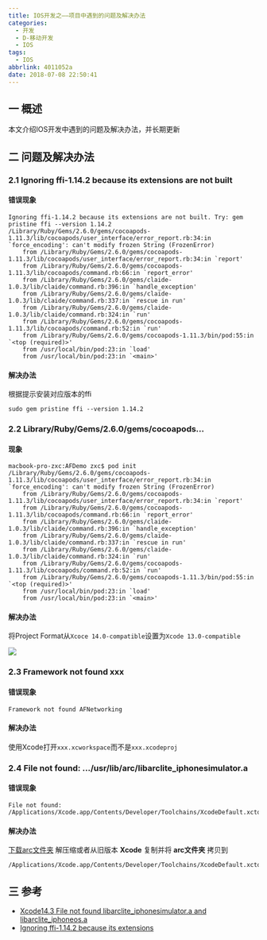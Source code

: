 ```yaml
---
title: IOS开发之——项目中遇到的问题及解决办法
categories:
  - 开发
  - D-移动开发
  - IOS
tags:
  - IOS
abbrlink: 4011052a
date: 2018-07-08 22:50:41
---
```

## 一 概述

本文介绍IOS开发中遇到的问题及解决办法，并长期更新

<!--more-->

## 二 问题及解决办法

### 2.1 Ignoring ffi-1.14.2 because its extensions are not built

#### 错误现象

```
Ignoring ffi-1.14.2 because its extensions are not built. Try: gem pristine ffi --version 1.14.2
/Library/Ruby/Gems/2.6.0/gems/cocoapods-1.11.3/lib/cocoapods/user_interface/error_report.rb:34:in `force_encoding': can't modify frozen String (FrozenError)
	from /Library/Ruby/Gems/2.6.0/gems/cocoapods-1.11.3/lib/cocoapods/user_interface/error_report.rb:34:in `report'
	from /Library/Ruby/Gems/2.6.0/gems/cocoapods-1.11.3/lib/cocoapods/command.rb:66:in `report_error'
	from /Library/Ruby/Gems/2.6.0/gems/claide-1.0.3/lib/claide/command.rb:396:in `handle_exception'
	from /Library/Ruby/Gems/2.6.0/gems/claide-1.0.3/lib/claide/command.rb:337:in `rescue in run'
	from /Library/Ruby/Gems/2.6.0/gems/claide-1.0.3/lib/claide/command.rb:324:in `run'
	from /Library/Ruby/Gems/2.6.0/gems/cocoapods-1.11.3/lib/cocoapods/command.rb:52:in `run'
	from /Library/Ruby/Gems/2.6.0/gems/cocoapods-1.11.3/bin/pod:55:in `<top (required)>'
	from /usr/local/bin/pod:23:in `load'
	from /usr/local/bin/pod:23:in `<main>'
```

#### 解决办法

根据提示安装对应版本的ffi

```
sudo gem pristine ffi --version 1.14.2
```

### 2.2 Library/Ruby/Gems/2.6.0/gems/cocoapods...

#### 现象

```
macbook-pro-zxc:AFDemo zxc$ pod init
/Library/Ruby/Gems/2.6.0/gems/cocoapods-1.11.3/lib/cocoapods/user_interface/error_report.rb:34:in `force_encoding': can't modify frozen String (FrozenError)
	from /Library/Ruby/Gems/2.6.0/gems/cocoapods-1.11.3/lib/cocoapods/user_interface/error_report.rb:34:in `report'
	from /Library/Ruby/Gems/2.6.0/gems/cocoapods-1.11.3/lib/cocoapods/command.rb:66:in `report_error'
	from /Library/Ruby/Gems/2.6.0/gems/claide-1.0.3/lib/claide/command.rb:396:in `handle_exception'
	from /Library/Ruby/Gems/2.6.0/gems/claide-1.0.3/lib/claide/command.rb:337:in `rescue in run'
	from /Library/Ruby/Gems/2.6.0/gems/claide-1.0.3/lib/claide/command.rb:324:in `run'
	from /Library/Ruby/Gems/2.6.0/gems/cocoapods-1.11.3/lib/cocoapods/command.rb:52:in `run'
	from /Library/Ruby/Gems/2.6.0/gems/cocoapods-1.11.3/bin/pod:55:in `<top (required)>'
	from /usr/local/bin/pod:23:in `load'
	from /usr/local/bin/pod:23:in `<main>'
```

#### 解决办法

将Project Format从`Xcoce 14.0-compatible`设置为`Xcode 13.0-compatible`

![][1]

### 2.3 Framework not found xxx

#### 错误现象

```
Framework not found AFNetworking
```

#### 解决办法

使用Xcode打开`xxx.xcworkspace`而不是`xxx.xcodeproj`

### 2.4 File not found: .../usr/lib/arc/libarclite_iphonesimulator.a

#### 错误现象

```
File not found: /Applications/Xcode.app/Contents/Developer/Toolchains/XcodeDefault.xctoolchain/usr/lib/arc/libarclite_iphonesimulator.a
```

#### 解决办法

[下载arc文件夹](https://pan.baidu.com/s/1_x_o5IEWoXM9yd-gHYLHUA?pwd=vufm) 解压缩或者从旧版本 **Xcode** 复制并将 **arc文件夹** 拷贝到

```
/Applications/Xcode.app/Contents/Developer/Toolchains/XcodeDefault.xctoolchain/usr/lib/
```

## 三 参考

* [Xcode14.3 File not found libarclite_iphonesimulator.a and libarclite_iphoneos.a](https://www.wangquanwei.com/1199.html)
* [Ignoring ffi-1.14.2 because its extensions](https://www.jianshu.com/p/f91e0b388e6b)

  



[1]:https://jsd.onmicrosoft.cn/gh/PGzxc/CDN/blog-ios/ios-error-project-format.png
